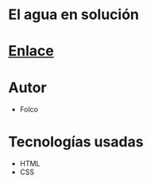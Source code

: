 # El agua en solución

# [Enlace](http://ucc-labcompu2.github.io/proyectos2020-folco/)

# Autor
- Folco

# Tecnologías usadas
- HTML
- CSS
